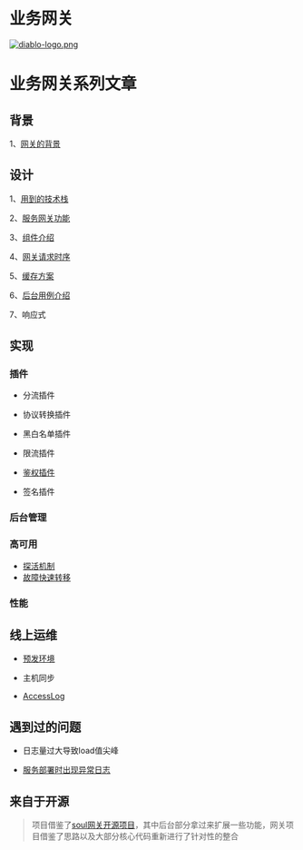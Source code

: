 # 业务网关

[![diablo-logo.png](https://i.postimg.cc/d32BfxD4/diablo-logo.png)](https://postimg.cc/YLSYG86W)

# 业务网关系列文章

## 背景

1、[网关的背景](docs/网关的背景.md)

## 设计

1、[用到的技术栈](docs/技术栈.md)

2、[服务网关功能](docs/网关功能.md)

3、[组件介绍](docs/组件介绍.md)

4、[网关请求时序](docs/网关请求时序.md)

5、[缓存方案](docs/缓存方案.md)

6、[后台用例介绍](docs/后台用例介绍.md)

7、响应式

## 实现

### 插件

+ 分流插件

+ 协议转换插件

+ 黑白名单插件

+ 限流插件

+ [鉴权插件](docs/鉴权插件.md)

+ 签名插件

### 后台管理

### 高可用

+ [探活机制](docs/服务探活.md)
+ [故障快速转移](docs/故障快速转移.md)

### 性能

## 线上运维

+ [预发环境](docs/预发环境.md)

+ 主机同步

+ [AccessLog](docs/AccessLog.md)

## 遇到过的问题

+ 日志量过大导致load值尖峰

+ [服务部署时出现异常日志](docs/优雅下线.md)

## 来自于开源

> 项目借鉴了[soul网关开源项目](https://github.com/Dromara/soul)，其中后台部分拿过来扩展一些功能，网关项目借鉴了思路以及大部分核心代码重新进行了针对性的整合

